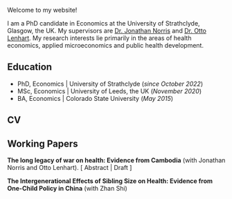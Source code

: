 Welcome to my website!

I am a PhD candidate in Economics at the University of Strathclyde, Glasgow, the UK. My supervisors are [Dr. Jonathan Norris](https://jonathan-norris.github.io/) and [Dr. Otto Lenhart](https://ottolenhart.com/). My research interests lie primarily in the areas of health economics, applied microeconomics and public health development. 

## Education
- PhD, Economics | University of Strathclyde (_since October 2022_)
- MSc, Economics | University of Leeds, the UK (_November 2020_)	 			      
- BA, Economics | Colorado State University (_May 2015_)
  
## CV

## Working Papers
**The long legacy of war on health: Evidence from Cambodia** (with Jonathan Norris and Otto Lenhart).
[ Abstract | Draft ]

**The Intergenerational Effects of Sibling Size on Health: Evidence from One-Child Policy in China** (with Zhan Shi)
